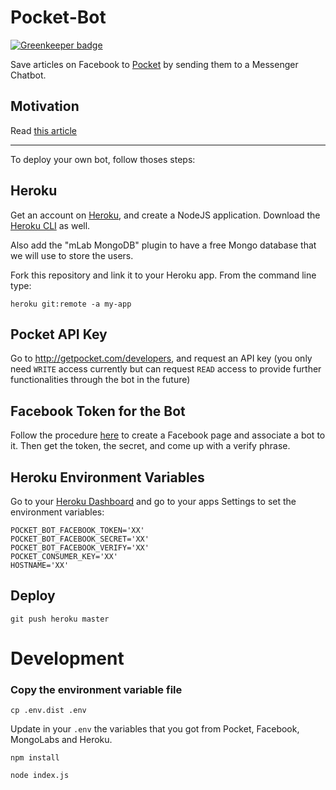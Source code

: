 # Pocket-Bot 

[![Greenkeeper badge](https://badges.greenkeeper.io/Tketa/pocket-bot.svg)](https://greenkeeper.io/)

Save articles on Facebook to [Pocket](http://getpocket.com) by sending them to a Messenger Chatbot.

## Motivation

Read [this article](https://medium.com/@jgot/how-i-hacked-around-facebook-to-save-articles-to-a-third-party-app-116e970b287d)

-------------------

To deploy your own bot, follow thoses steps:

## Heroku

Get an account on [Heroku](http://herokuapp.com/), and create a NodeJS application. Download the [Heroku CLI](https://devcenter.heroku.com/articles/heroku-cli) as well.


Also add the "mLab MongoDB" plugin to have a free Mongo database that we will use to store the users.

Fork this repository and link it to your Heroku app. From the command line type:

```
heroku git:remote -a my-app
```

## Pocket API Key

Go to http://getpocket.com/developers, and request an API key (you only need `WRITE` access currently but can request `READ` access to provide further functionalities through the bot in the future)

## Facebook Token for the Bot

Follow the procedure [here](https://developers.facebook.com/docs/messenger-platform/getting-started/quick-start/) to create a Facebook page and associate a bot to it.
Then get the token, the secret, and come up with a verify phrase.

## Heroku Environment Variables

Go to your [Heroku Dashboard](https://dashboard.heroku.com/apps/) and go to your apps Settings to set the environment variables:

```
POCKET_BOT_FACEBOOK_TOKEN='XX'
POCKET_BOT_FACEBOOK_SECRET='XX'
POCKET_BOT_FACEBOOK_VERIFY='XX'
POCKET_CONSUMER_KEY='XX'
HOSTNAME='XX'
```

## Deploy

```
git push heroku master
```

# Development

### Copy the environment variable file

```
cp .env.dist .env
```

Update in your `.env` the variables that you got from Pocket, Facebook, MongoLabs and Heroku.


```
npm install
```

```
node index.js
```

